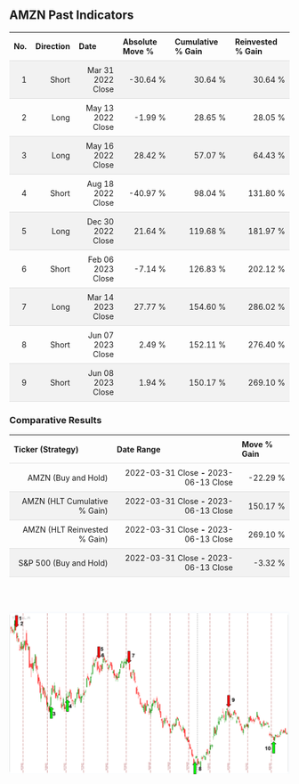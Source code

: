 
<style>
.hits {
            border-collapse: collapse;
            width: 100%;
        }
        .hits th, td {
            padding: 8px;
            border-bottom: 1px solid #ddd;
        }
        
        .hits td {text-align: right;}
        .hits th {text-align: left;}
        
        .hits tr:nth-child(even) {
            background-color: #f2f2f2;
        }
        
        .chartCol {
            width: 50%;
            float: left;
            padding: 20px;
        }  
</style>
    
<br>

## AMZN Past Indicators

<table class="hits">
    <tr>
        <th>No.</th>
        <th>Direction</th>
        <th>Date</th>
        <th>Absolute Move %</th>
        <th>Cumulative % Gain</th>
        <th>Reinvested % Gain</th>
      </tr>
    <tr>
        <td>1</td>
        <td>Short</td>
        <td>Mar 31 2022 Close</td>
        <td>-30.64 %</td>
        <td>30.64 %</td>
        <td>30.64 %</td>
    </tr>
    <tr>
        <td>2</td>
        <td>Long</td>
        <td>May 13 2022 Close</td>
        <td>-1.99 %</td>
        <td>28.65 %</td>
        <td>28.05 %</td>
    </tr>
    <tr>
        <td>3</td>
        <td>Long</td>
        <td>May 16 2022 Close</td>
        <td>28.42 %</td>
        <td>57.07 %</td>
        <td>64.43 %</td>
    </tr>
    <tr>
        <td>4</td>
        <td>Short</td>
        <td>Aug 18 2022 Close</td>
        <td>-40.97 %</td>
        <td>98.04 %</td>
        <td>131.80 %</td>
    </tr>
    <tr>
        <td>5</td>
        <td>Long</td>
        <td>Dec 30 2022 Close</td>
        <td>21.64 %</td>
        <td>119.68 %</td>
        <td>181.97 %</td>
    </tr>
    <tr>
        <td>6</td>
        <td>Short</td>
        <td>Feb 06 2023 Close</td>
        <td>-7.14 %</td>
        <td>126.83 %</td>
        <td>202.12 %</td>
    </tr>
    <tr>
        <td>7</td>
        <td>Long</td>
        <td>Mar 14 2023 Close</td>
        <td>27.77 %</td>
        <td>154.60 %</td>
        <td>286.02 %</td>
    </tr>
    <tr>
        <td>8</td>
        <td>Short</td>
        <td>Jun 07 2023 Close</td>
        <td>2.49 %</td>
        <td>152.11 %</td>
        <td>276.40 %</td>
    </tr>
    <tr>
        <td>9</td>
        <td>Short</td>
        <td>Jun 08 2023 Close</td>
        <td>1.94 %</td>
        <td>150.17 %</td>
        <td>269.10 %</td>
    </tr>
    
</table>

### Comparative Results

<table class="hits">
    <thead>
        <th>Ticker (Strategy)</th>
        <th>Date Range</th>
        <th>Move % Gain</th>
    </thead>
    <tbody>
        <tr>
            <td>AMZN (Buy and Hold)</td>
            <td>2022-03-31 Close <b>-</b> 2023-06-13 Close</td>
            <td>-22.29 %</td>
        </tr>
        <tr>
            <td>AMZN (HLT Cumulative % Gain)</td>
            <td>2022-03-31 Close <b>-</b> 2023-06-13 Close</td>
            <td>150.17 %</td>
        </tr>
        <tr>
            <td>AMZN (HLT Reinvested % Gain)</td>
            <td>2022-03-31 Close <b>-</b> 2023-06-13 Close</td>
            <td>269.10 %</td>
        </tr>
        <tr>
            <td>S&P 500 (Buy and Hold)</td>
            <td>2022-03-31 Close <b>-</b> 2023-06-13 Close</td>
            <td>-3.32 %</td>
        </tr>
    </tbody>
</table>
<br>
<br>

![Plot](charts/TSLAstatic.png)